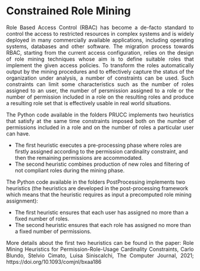 # Constrained Role Mining
<p align="justify">
Role Based Access Control (RBAC)   has become a de-facto standard to control the access to restricted resources in complex  systems and is widely deployed in many commercially available applications, including operating systems, databases and other software. 
The migration process towards RBAC, starting from the current access configuration,
relies on the design of role mining techniques whose aim is to define suitable roles that implement the given access policies. 
To transform the roles automatically output by the mining procedures and  to effectively capture the status of the organization under analysis, a number 
of constraints can be used. Such constraints can limit some characteristics such as the number of roles assigned to an user, the number of persmission assigned to a role or the number of permission included in a role 
on the resulting roles and  produce a resulting role set that is effectively usable in real world situations.
</p>

<p align="justify">
The Python code available in the folders PRUCC implements two heuristics that satisfy at the same time constraints imposed both on the number of permissions included in a role and on  the number of roles a particular user can have. 
<ul>
  <li>The first heuristic executes a pre-processing phase where roles are firstly assigned according to the permission cardinality constraint, and then the remaining permissions are accommodated. 
  <li>The second heuristic combines production of new roles and  filtering of not compliant roles during the mining phase.
</ul>
The Python code available in the folders PostProcessing implements two heuristics (the heuristics are developed in the post-processing framework which means that the heuristic requires as input a precomputed role mining assignment):
<ul>
  <li> The first heuristic ensures that each user has assigned no more than a fixed number of roles.
  <li>The second heuristic ensures that each role has assigned no more than a fixed number of permissions.
</ul>
</p>
 
<p align="justify"> 
More details about the first two heuristics can be found in the paper: Role Mining Heuristics for Permission-Role-Usage Cardinality Constraints,  Carlo Blundo, Stelvio Cimato, Luisa Siniscalchi, The Computer Journal, 2021; https://doi.org/10.1093/comjnl/bxaa186
</p>

